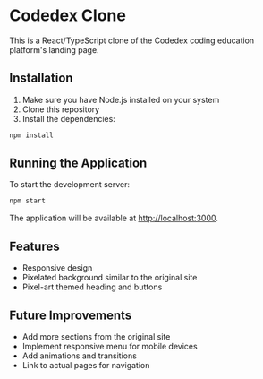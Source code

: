 # Codedex Clone

This is a React/TypeScript clone of the Codedex coding education platform's landing page.

## Installation

1. Make sure you have Node.js installed on your system
2. Clone this repository
3. Install the dependencies:

```bash
npm install
```

## Running the Application

To start the development server:

```bash
npm start
```

The application will be available at [http://localhost:3000](http://localhost:3000).

## Features

- Responsive design
- Pixelated background similar to the original site
- Pixel-art themed heading and buttons

## Future Improvements

- Add more sections from the original site
- Implement responsive menu for mobile devices
- Add animations and transitions
- Link to actual pages for navigation 